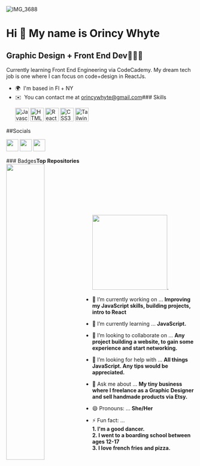 ![IMG_3688](https://user-images.githubusercontent.com/92553207/141614931-56457996-c8c2-4be3-9647-f9abe79408e2.jpeg) 

Hi 👋 My name is Orincy Whyte
=============================

Graphic Design + Front End Dev👩🏾‍💻
-------------------------------------

Currently learning Front End Engineering via CodeCademy. My dream tech job is one where I can focus on code+design in ReactJs.

* 🌍  I'm based in Fl + NY
* ✉️  You can contact me at [orincywhyte@gmail.com](mailto:orincywhyte@gmail.com)### Skills<p align="left">
  <a href="https://developer.mozilla.org/en-US/docs/Web/JavaScript" target="_blank" rel="noreferrer"><img src="https://raw.githubusercontent.com/danielcranney/readme-generator/main/public/icons/skills/javascript-colored.svg" width="36" height="36" alt="Javascript" /></a>
  <a href="https://developer.mozilla.org/en-US/docs/Glossary/HTML5" target="_blank" rel="noreferrer"><img src="https://raw.githubusercontent.com/danielcranney/readme-generator/main/public/icons/skills/html5-colored.svg" width="36" height="36" alt="HTML5" /></a>
  <a href="https://reactjs.org/" target="_blank" rel="noreferrer"><img src="https://raw.githubusercontent.com/danielcranney/readme-generator/main/public/icons/skills/react-colored.svg" width="36" height="36" alt="React" /></a>
  <a href="https://www.w3.org/TR/CSS/#css" target="_blank" rel="noreferrer"><img src="https://raw.githubusercontent.com/danielcranney/readme-generator/main/public/icons/skills/css3-colored.svg" width="36" height="36" alt="CSS3" /></a>
  <a href="https://tailwindcss.com/" target="_blank" rel="noreferrer"><img src="https://raw.githubusercontent.com/danielcranney/readme-generator/main/public/icons/skills/tailwindcss-colored.svg" width="36" height="36" alt="TailwindCSS" /></a>
</p>

##Socials

<p align="left">

  <a href="https://www.github.com/oswhyteknits" target="_blank" rel="noreferrer"><img src="https://raw.githubusercontent.com/danielcranney/readme-generator/main/public/icons/socials/github.svg" width="32" height="32" /></a> <a href="https://www.linkedin.com/in/orincywhyte" target="_blank" rel="noreferrer"><img src="https://raw.githubusercontent.com/danielcranney/readme-generator/main/public/icons/socials/linkedin.svg" width="32" height="32" /></a> <a href="https://www.twitch.tv/Oswhyte" target="_blank" rel="noreferrer"><img src="https://raw.githubusercontent.com/danielcranney/readme-generator/main/public/icons/socials/twitch.svg" width="32" height="32" /></a>
</p>### Badges<b>Top Repositories</b>
<div width="100%" align="center"><a href="https://github.com/oswhyteknits/orincywhyte_frontendengineer" align="left"><img align="left" width="45%" src="https://github-readme-stats.vercel.app/api/pin/?username=oswhyteknits&repo=orincywhyte_frontendengineer&title_color=ffffff&text_color=ffffff&icon_color=facc15&bg_color=581c87&hide_border=true&locale=en" /></a></div><br /><br /><br /><br /><br /><br /><br />

<br />
<a href="https://www.buymeacoffee.com/oswhytecodes"><img src="https://cdn.buymeacoffee.com/buttons/v2/default-yellow.png" width="200" /></a>.


- 🔭 I’m currently working on ... <b>Improving my JavaScript skills, building projects, intro to React </b>
- 🌱 I’m currently learning ... <b>JavaScript.</b>
- 👯 I’m looking to collaborate on ... <b> Any project building a website, to gain some experience and start networking.</b>
- 🤔 I’m looking for help with ... <b>All things JavaScript. Any tips would be appreciated. </b>
- 💬 Ask me about ... <b>My tiny business where I freelance as a Graphic Designer and sell handmade products via Etsy.</b>

 
- 😄 Pronouns: ... <b>She/Her</b>
- ⚡ Fun fact: ... <br>
      <b>1. I'm a good dancer. </b> </br>
      <b>2. I went to a boarding school between ages 12-17 </b><br>
      <b>3. I love french fries and pizza. </b>
